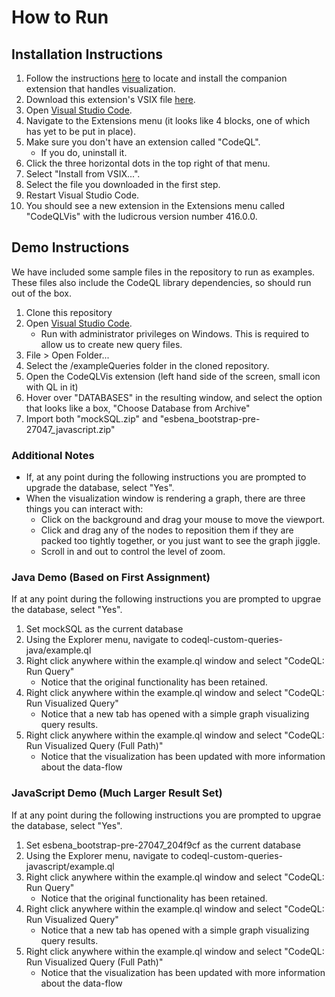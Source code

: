 # How to Run

## Installation Instructions
1. Follow the instructions [here](https://github.com/CodeQL-Visualization/vscode-debug-visualizer) to locate and install the companion extension that handles visualization.
1. Download this extension's VSIX file [here](https://drive.google.com/file/d/1OtPz9uDCle7Qfm_N-hQRFZmhWkW09-L-/view?usp=sharing).
1. Open [Visual Studio Code](https://code.visualstudio.com/download).
1. Navigate to the Extensions menu (it looks like 4 blocks, one of which has yet to be put in place).
1. Make sure you don't have an extension called "CodeQL".
   * If you do, uninstall it.
1. Click the three horizontal dots in the top right of that menu.
1. Select "Install from VSIX...".
1. Select the file you downloaded in the first step.
1. Restart Visual Studio Code.
1. You should see a new extension in the Extensions menu called "CodeQLVis" with the ludicrous version number 416.0.0.


## Demo Instructions
We have included some sample files in the repository to run as examples. These files also include the CodeQL library dependencies, so should run out of the box. 
1. Clone this repository
1. Open [Visual Studio Code](https://code.visualstudio.com/download).
   * Run with administrator privileges on Windows. This is required to allow us to create new query files.
1. File > Open Folder...
1. Select the /exampleQueries folder in the cloned repository.
1. Open the CodeQLVis extension (left hand side of the screen, small icon with QL in it)
1. Hover over "DATABASES" in the resulting window, and select the option that looks like a box, "Choose Database from Archive"
1. Import both "mockSQL.zip" and "esbena_bootstrap-pre-27047_javascript.zip"

### Additional Notes
* If, at any point during the following instructions you are prompted to upgrade the database, select "Yes".
* When the visualization window is rendering a graph, there are three things you can interact with:
   * Click on the background and drag your mouse to move the viewport.
   * Click and drag any of the nodes to reposition them if they are packed too tightly together, or you just want to see the graph jiggle.
   * Scroll in and out to control the level of zoom.

### Java Demo (Based on First Assignment)
If at any point during the following instructions you are prompted to upgrae the database, select "Yes".
1. Set mockSQL as the current database
1. Using the Explorer menu, navigate to codeql-custom-queries-java/example.ql
1. Right click anywhere within the example.ql window and select "CodeQL: Run Query"
   * Notice that the original functionality has been retained.
1. Right click anywhere within the example.ql window and select "CodeQL: Run Visualized Query"
   * Notice that a new tab has opened with a simple graph visualizing query results.
1. Right click anywhere within the example.ql window and select "CodeQL: Run Visualized Query (Full Path)"
   * Notice that the visualization has been updated with more information about the data-flow
   
### JavaScript Demo (Much Larger Result Set)
If at any point during the following instructions you are prompted to upgrae the database, select "Yes".
1. Set esbena_bootstrap-pre-27047_204f9cf as the current database
1. Using the Explorer menu, navigate to codeql-custom-queries-javascript/example.ql
1. Right click anywhere within the example.ql window and select "CodeQL: Run Query"
   * Notice that the original functionality has been retained.
1. Right click anywhere within the example.ql window and select "CodeQL: Run Visualized Query"
   * Notice that a new tab has opened with a simple graph visualizing query results.
1. Right click anywhere within the example.ql window and select "CodeQL: Run Visualized Query (Full Path)"
   * Notice that the visualization has been updated with more information about the data-flow
